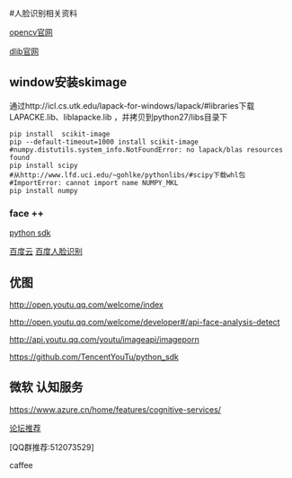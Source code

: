 #人脸识别相关资料


[opencv官网](http://opencv.org/)

[dlib官网](http://dlib.net/)

## window安装skimage
通过http://icl.cs.utk.edu/lapack-for-windows/lapack/#libraries下载LAPACKE.lib、liblapacke.lib ，并拷贝到python27/libs目录下
```
pip install  scikit-image
pip --default-timeout=1000 install scikit-image
#numpy.distutils.system_info.NotFoundError: no lapack/blas resources found
pip install scipy
#从http://www.lfd.uci.edu/~gohlke/pythonlibs/#scipy下载whl包
#ImportError: cannot import name NUMPY_MKL
pip install numpy
```

### face ++
[python sdk](https://github.com/FacePlusPlus/facepp-python-sdk/tree/v2.0)

[百度云](https://cloud.baidu.com/)
[百度人脸识别](https://cloud.baidu.com/product/bfr.html)

## 优图
http://open.youtu.qq.com/welcome/index

http://open.youtu.qq.com/welcome/developer#/api-face-analysis-detect

http://api.youtu.qq.com/youtu/imageapi/imageporn

https://github.com/TencentYouTu/python_sdk

## 微软 认知服务
https://www.azure.cn/home/features/cognitive-services/


[论坛推荐](http://www.thinkface.cn)

[QQ群推荐:512073529]

caffee
